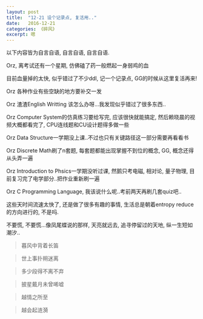 ```yaml
---
layout: post
title:  "12-21 设个记录点, 复活用.."
date:   2016-12-21
categories: 《碎风》
excerpt: 嗯
---
```


<audio src="http://link.hhtjim.com/163/33004428.mp3" autoplay="true" loop="true"></audio>


以下内容皆为自言自语, 自言自语, 自言自语.

Orz, 离考试还有一个星期, 仿佛磕了药一般燃起一身弱鸡的血

目前血量掉的太快, 似乎错过了不少ddl, 记一个记录点, GG的时候从这里复活再来!

Orz  各种作业有些空缺的地方要补交一发

Orz  渣渣English Writting 该怎么办呀...我发现似乎错过了很多东西..

Orz  Computer System的仿真练习要给写完, 应该很快就能搞定, 然后赖晓晨的视频大概都看完了, CPU连线题和CU设计题得多做一些

Orz  Data Structure一学期没上课..不过也只有关键路径这一部分需要再看看书

Orz  Discrete Math刷了n套题, 每套题都能出现掌握不到位的概念, GG, 概念还得从头弄一遍

Orz  Introduction to Phsics一学期没听过课, 然鹅只考电磁, 相对论, 量子物理, 目前复习完了电学部分..把作业重新刷一遍

Orz  C Programming Language, 我该说什么呢..考前两天再刷几套quiz吧..


这些天时间流速太快了, 还是做了很多有趣的事情, 生活总是朝着entropy reduce的方向进行的, 不是吗.

不要慌, 不要慌...像凤尾蝶说的那样, 天亮就远去, 追寻停留过的天地, 纵一生短如潮汐..

> 暮风中背着长笛

> 世上事扑朔迷离

> 多少段得不离不弃

> 披星戴月未曾唏嘘

> 越情之所至

> 越会起涟漪